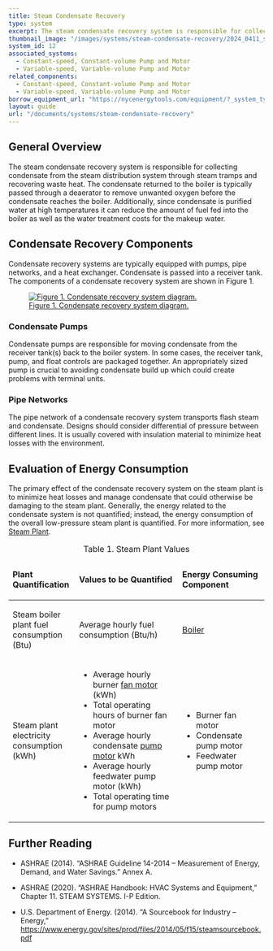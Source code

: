 ```yaml
---
title: Steam Condensate Recovery
type: system
excerpt: The steam condensate recovery system is responsible for collecting condensate from the steam distribution system through steam tramps and recovering waste heat.
thumbnail_image: "/images/systems/steam-condensate-recovery/2024_0411_steam condensate recovery system_thumbnail.jpeg"
system_id: 12
associated_systems:
  - Constant-speed, Constant-volume Pump and Motor
  - Variable-speed, Variable-volume Pump and Motor
related_components:
  - Constant-speed, Constant-volume Pump and Motor
  - Variable-speed, Variable-volume Pump and Motor
borrow_equipment_url: "https://nycenergytools.com/equipment/?_system_type=condenser-water-loop"
layout: guide
url: "/documents/systems/steam-condensate-recovery"
---
```


## General Overview

The steam condensate recovery system is responsible for collecting condensate from the steam distribution system through steam tramps and recovering waste heat. The condensate returned to the boiler is typically passed through a deaerator to remove unwanted oxygen before the condensate reaches the boiler. Additionally, since condensate is purified water at high temperatures it can reduce the amount of fuel fed into the boiler as well as the water treatment costs for the makeup water.

## Condensate Recovery Components

Condensate recovery systems are typically equipped with pumps, pipe networks, and a heat exchanger. Condensate is passed into a receiver tank. The components of a condensate recovery system are shown in Figure 1.

<a href="/images/systems/steam-condensate-recovery/2024_00507_STEAM CONDENSATE system_figure 1 updated.jpg">
<figure class="figure">
  <img src="/images/systems/steam-condensate-recovery/2024_00507_STEAM CONDENSATE system_figure 1 updated.jpg" class="figure-img img-fluid rounded" alt="Figure 1. Condensate recovery system diagram.">
  <figcaption class="figure-caption text-left">Figure 1. Condensate recovery system diagram.</figcaption>
</figure>
</a>

### Condensate Pumps

Condensate pumps are responsible for moving condensate from the receiver tank(s) back to the boiler system. In some cases, the receiver tank, pump, and float controls are packaged together. An appropriately sized pump is crucial to avoiding condensate build up which could create problems with terminal units.

### Pipe Networks

The pipe network of a condensate recovery system transports flash steam and condensate. Designs should consider differential of pressure between different lines. It is usually covered with insulation material to minimize heat losses with the environment.

## Evaluation of Energy Consumption

The primary effect of the condensate recovery system on the steam plant is to minimize heat losses and manage condensate that could otherwise be damaging to the steam plant. Generally, the energy related to the condensate system is not quantified; instead, the energy consumption of the overall low-pressure steam plant is quantified. For more information, see <a href="/documents/plants/steam-plant">Steam Plant</a>.

<table>
    <caption>Table 1. Steam Plant Values</caption>
    <thead>
        <tr>
            <td style="width: 26%">
                <p><strong>Plant Quantification</strong></p>
            </td>
            <td>
                <p><strong>Values to be Quantified</strong></p>
            </td>
            <td>
                <p><strong>Energy Consuming Component</strong></p>
            </td>
        </tr>
    <tbody>
        <tr>
            <td>
                <p>Steam boiler plant fuel consumption (Btu)</p>
            </td>
            <td>
                <p>Average hourly fuel consumption (Btu/h)</p>
            </td>
            <td>
                <p><a href="/documents/systems/boiler">Boiler</a></p>
            </td>
        </tr>
        <tr>
            <td>
                <p>Steam plant electricity consumption (kWh)</p>
            </td>
            <td>
                <ul>
                    <li>Average hourly burner <a href="/documents/components/constant-speed-constant-volume-fan-and-motor">fan motor</a> (kWh)</li>
                    <li>Total operating hours of burner fan motor</li>
                    <li>Average hourly condensate <a href="/documents/components/constant-speed-constant-volume-pump-motor">pump motor</a> kWh</li>
                    <li>Average hourly feedwater pump motor (kWh)</li>
                    <li>Total operating time for pump motors</li>
                </ul>
            </td>
            <td>
                <ul>
                    <li>Burner fan motor</li>
                    <li>Condensate pump motor</li>
                    <li>Feedwater pump motor</li>
                </ul>
            </td>
        </tr>
    </tbody>
</table>

## Further Reading

- ASHRAE (2014). “ASHRAE Guideline 14-2014 – Measurement of Energy, Demand, and Water Savings.” Annex A. 

- ASHRAE (2020). “ASHRAE Handbook: HVAC Systems and Equipment,” Chapter 11. STEAM SYSTEMS. I-P Edition. 

- U.S. Department of Energy. (2014). “A Sourcebook for Industry – Energy,” https://www.energy.gov/sites/prod/files/2014/05/f15/steamsourcebook.pdf